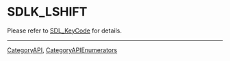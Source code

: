 # SDLK_LSHIFT

Please refer to [SDL_KeyCode](SDL_KeyCode) for details.

----
[CategoryAPI](CategoryAPI), [CategoryAPIEnumerators](CategoryAPIEnumerators)

